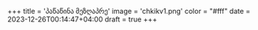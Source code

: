 +++
title = 'პაწაწინა მეზღაპრე'
image = 'chkikv1.png'
color = "#fff"
date = 2023-12-26T00:14:47+04:00
draft = true
+++
